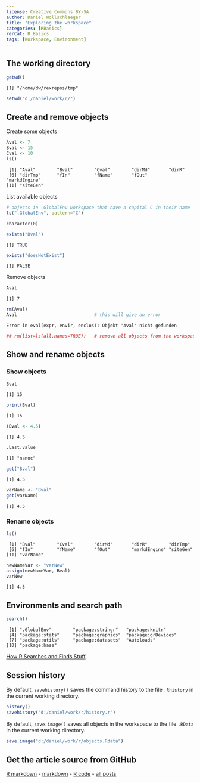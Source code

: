 ```yaml
---
license: Creative Commons BY-SA
author: Daniel Wollschlaeger
title: "Exploring the workspace"
categories: [RBasics]
rerCat: R_Basics
tags: [Workspace, Environment]
---
```





The working directory
-------------------------


```r
getwd()
```

```
[1] "/home/dw/rexrepos/tmp"
```


```r
setwd("d:/daniel/work/r/")
```

Create and remove objects
-------------------------

Create some objects


```r
Aval <- 7
Bval <- 15
Cval <- 10
ls()
```

```
 [1] "Aval"        "Bval"        "Cval"        "dirMd"       "dirR"       
 [6] "dirTmp"      "fIn"         "fName"       "fOut"        "markdEngine"
[11] "siteGen"    
```

List available objects


```r
# objects in .GlobalEnv workspace that have a capital C in their name
ls(".GlobalEnv", pattern="C")
```

```
character(0)
```

```r
exists("Bval")
```

```
[1] TRUE
```

```r
exists("doesNotExist")
```

```
[1] FALSE
```

Remove objects


```r
Aval
```

```
[1] 7
```

```r
rm(Aval)
Aval                             # this will give an error
```

```
Error in eval(expr, envir, enclos): Objekt 'Aval' nicht gefunden
```

```r
## rm(list=ls(all.names=TRUE))   # remove all objects from the workspace
```

Show and rename objects
-------------------------

### Show objects


```r
Bval
```

```
[1] 15
```

```r
print(Bval)
```

```
[1] 15
```

```r
(Bval <- 4.5)
```

```
[1] 4.5
```

```r
.Last.value
```

```
[1] "nanoc"
```


```r
get("Bval")
```

```
[1] 4.5
```

```r
varName <- "Bval"
get(varName)
```

```
[1] 4.5
```

### Rename objects


```r
ls()
```

```
 [1] "Bval"        "Cval"        "dirMd"       "dirR"        "dirTmp"     
 [6] "fIn"         "fName"       "fOut"        "markdEngine" "siteGen"    
[11] "varName"    
```

```r
newNameVar <- "varNew"
assign(newNameVar, Bval)
varNew
```

```
[1] 4.5
```

Environments and search path
-------------------------


```r
search()
```

```
 [1] ".GlobalEnv"        "package:stringr"   "package:knitr"    
 [4] "package:stats"     "package:graphics"  "package:grDevices"
 [7] "package:utils"     "package:datasets"  "Autoloads"        
[10] "package:base"     
```

[How R Searches and Finds Stuff](http://obeautifulcode.com/R/How-R-Searches-And-Finds-Stuff/)

Session history
-------------------------

By default, `savehistory()` saves the command history to the file `.Rhistory` in the current working directory.


```r
history()
savehistory("d:/daniel/work/r/history.r")
```

By default, `save.image()` saves all objects in the workspace to the file `.RData` in the current working directory.


```r
save.image("d:/daniel/work/r/objects.Rdata")
```

Get the article source from GitHub
----------------------------------------------

[R markdown](https://github.com/dwoll/RExRepos/raw/master/Rmd/workspace.Rmd) - [markdown](https://github.com/dwoll/RExRepos/raw/master/md/workspace.md) - [R code](https://github.com/dwoll/RExRepos/raw/master/R/workspace.R) - [all posts](https://github.com/dwoll/RExRepos/)
